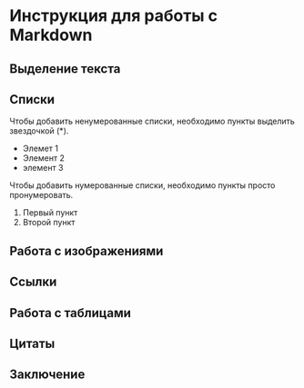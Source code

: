 # Инструкция для работы с Markdown

## Выделение текста 

## Списки

Чтобы добавить ненумерованные списки, необходимо пункты выделить звездочкой (*).
* Элемет 1
* Элемент 2
* элемент 3

Чтобы добавить нумерованные списки, необходимо пункты просто пронумеровать.
1. Первый пункт
2. Второй пункт

## Работа с изображениями

## Ссылки

## Работа с таблицами 

## Цитаты

## Заключение